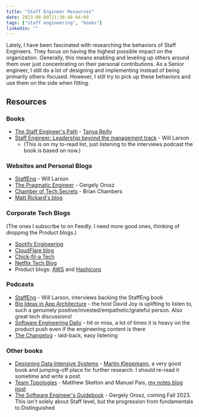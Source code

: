 ```yaml
---
title: "Staff Engineer Resources"
date: 2023-08-09T21:39:48-04:00
tags: ["staff engineering", "books"]
linkedin: ""
---
```


Lately, I have been fascinated with researching the behaviors of Staff Engineers. They focus on having the highest possible impact on the organization. Generally, this means enabling and leveling up others around them over just concentrating on their personal contributions. As a Senior engineer, I still do a lot of designing and implementing instead of being primarily others-focused. However, I still try to pick up these behaviors and use them on the side when fitting.

## Resources

### Books

- [The Staff Engineer's Path](https://noidea.dog/staff) - [Tanya Reilly](https://noidea.dog)
- [Staff Engineer: Leadership beyond the management track](https://staffeng.com/book) - Will Larson
  - (This is on my to-read list, just listening to the interviews podcast the book is based on now.)

### Websites and Personal Blogs

- [StaffEng](https://staffeng.com) - Will Larson
- [The Pragmatic Engineer](https://blog.pragmaticengineer.com) - Gergely Orosz
- [Chamber of Tech Secrets](https://brianchambers.substack.com) - Brian Chambers
- [Matt Rickard's blog](https://matt-rickard.com/)

### Corporate Tech Blogs

(The ones I subscribe to on Feedly. I need more good ones, thinking of dropping the Product blogs.)

- [Spotify Engineering](https://engineering.atspotify.com)
- [CloudFlare blog](https://blog.cloudflare.com)
- [Chick-fil-a Tech](https://medium.com/chick-fil-atech)
- [Netflix Tech Blog](https://netflixtechblog.com)
- Product blogs: [AWS](https://aws.amazon.com/blogs/) and [Hashicorp](https://www.hashicorp.com/blog)

### Podcasts

- [StaffEng](https://podcast.staffeng.com) - Will Larson, interviews backing the StaffEng book
- [Big Ideas in App Architecture](https://www.cockroachlabs.com/big-ideas-podcast) - the host David Joy is uplifting to listen to, such a genuinely positive/invested/empathetic/grateful person. Also great tech discussions!
- [Software Engineering Daily](https://softwareengineeringdaily.com/) - hit or miss, a lot of times it is heavy on the product push even if the engineering content is there
- [The Changelog](https://changelog.com/podcast) - laid-back, easy listening

### Other books

- [Designing Data Intensive Systems](https://dataintensive.net) - [Martin Kleppmann](https://martin.kleppmann.com), a very good book and jumping-off place for further research. I should re-read it sometime and write a post.
- [Team Topologies](https://teamtopologies.com/) - Matthew Skelton and Manuel Pais, [my notes blog post](/2023/team-topologies/)
- [The Software Engineer's Guidebook](https://blog.pragmaticengineer.com/book) - Gergely Orosz, coming Fall 2023. This isn't solely about Staff level, but the progression from fundamentals to Distinguished
